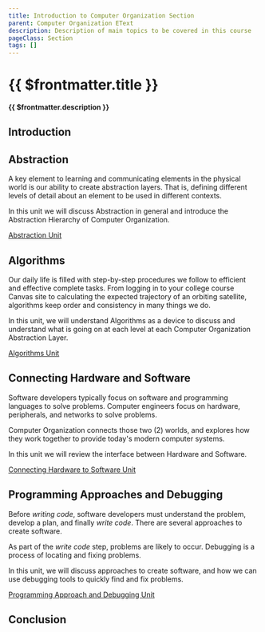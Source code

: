 ```yaml
---
title: Introduction to Computer Organization Section
parent: Computer Organization EText
description: Description of main topics to be covered in this course
pageClass: Section
tags: []
---
```


# {{ $frontmatter.title }}
**{{ $frontmatter.description }}**

## Introduction

## Abstraction
A key element to learning and communicating elements in the physical world is our ability to create abstraction layers. That is, defining different levels of detail about an element to be used in different contexts.

In this unit we will discuss Abstraction in general and introduce the Abstraction Hierarchy of Computer Organization.

[Abstraction Unit](./Abstraction)

## Algorithms

Our daily life is filled with step-by-step procedures we follow to efficient and effective complete tasks. From logging in to your college course Canvas site to calculating the expected trajectory of an orbiting satellite, algorithms keep order and consistency in many things we do.

In this unit, we will understand Algorithms as a device to discuss and understand what is going on at each level at each Computer Organization Abstraction Layer.

[Algorithms Unit](./Algorithms)

## Connecting Hardware and Software
Software developers typically focus on software and programming languages to solve problems. Computer engineers focus on hardware, peripherals, and networks to solve problems.

Computer Organization connects those two (2) worlds, and explores how they work together to provide today's modern computer systems.

In this unit we will review the interface between Hardware and Software.

[Connecting Hardware to Software Unit](./HardwareSoftware)

## Programming Approaches and Debugging
Before *writing code*, software developers must understand the problem, develop a plan, and finally *write code*. There are several approaches to create software.

As part of the *write code* step, problems are likely to occur. Debugging is a process of locating and fixing problems.

In this unit, we will discuss approaches to create software, and how we can use debugging tools to quickly find and fix problems.

[Programming Approach and Debugging Unit](./Programming)

## Conclusion